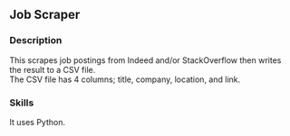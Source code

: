 ## Job Scraper

### Description
This scrapes job postings from Indeed and/or StackOverflow then writes the result to a CSV file.
<br />
The CSV file has 4 columns; title, company, location, and link. 

### Skills
It uses Python.
